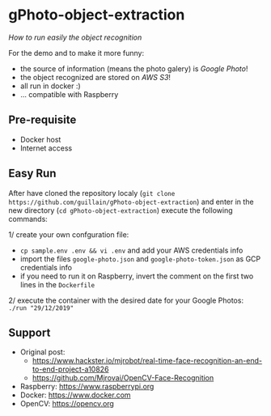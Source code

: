 # gPhoto-object-extraction
_How to run easily the object recognition_

For the demo and to make it more funny:
- the source of information (means the photo galery) is *Google Photo*!
- the object recognized are stored on *AWS S3*!
- all run in docker :)
- ... compatible with Raspberry 

## Pre-requisite
- Docker host
- Internet access

## Easy Run
After have cloned the repository localy (`git clone https://github.com/guillain/gPhoto-object-extraction`)
and enter in the new directory (`cd gPhoto-object-extraction`) execute the following commands:

1/ create your own confguration file: 
  - `cp sample.env .env && vi .env` and add your AWS credentials info
  - import the files `google-photo.json` and `google-photo-token.json` as GCP credentials info
  - if you need to run it on Raspberry, invert the comment on the first two lines in the `Dockerfile`

2/ execute the container with the desired date for your Google Photos: `./run "29/12/2019"`


## Support
- Original post:
  - https://www.hackster.io/mjrobot/real-time-face-recognition-an-end-to-end-project-a10826
  - https://github.com/Mjrovai/OpenCV-Face-Recognition
- Raspberry: https://www.raspberrypi.org
- Docker: https://www.docker.com
- OpenCV: https://opencv.org
